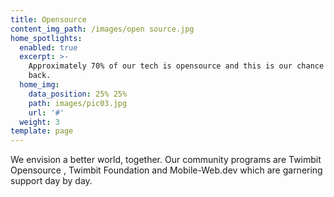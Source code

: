 ```yaml
---
title: Opensource
content_img_path: /images/open source.jpg
home_spotlights:
  enabled: true
  excerpt: >-
    Approximately 70% of our tech is opensource and this is our chance to give
    back.
  home_img:
    data_position: 25% 25%
    path: images/pic03.jpg
    url: '#'
  weight: 3
template: page
---
```

We envision a better world, together. Our community programs are Twimbit Opensource , Twimbit Foundation and Mobile-Web.dev which are garnering support day by day.
